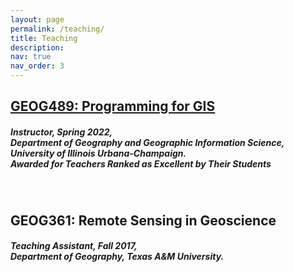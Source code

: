 ```yaml
---
layout: page
permalink: /teaching/
title: Teaching
description: 
nav: true
nav_order: 3
---
```

<h2> 
    <a href="https://github.com/jparkgeo/GEOG489"> 
        GEOG489: Programming for GIS 
    </a>
</h2>

<h5>
Instructor, Spring 2022, <br> 
Department of Geography and Geographic Information Science, <br>
University of Illinois Urbana-Champaign. <br>
Awarded for Teachers Ranked as Excellent by Their Students
</h5>
<br>
<h2>
GEOG361: Remote Sensing in Geoscience
</h2>
<h5>
Teaching Assistant, Fall 2017, <br>
Department of Geography, Texas A&M University. <br>
</h5>
